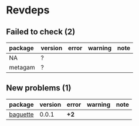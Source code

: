 # Revdeps

## Failed to check (2)

|package |version |error |warning |note |
|:-------|:-------|:-----|:-------|:----|
|NA      |?       |      |        |     |
|metagam |?       |      |        |     |

## New problems (1)

|package                          |version |error  |warning |note |
|:--------------------------------|:-------|:------|:-------|:----|
|[baguette](problems.md#baguette) |0.0.1   |__+2__ |        |     |

